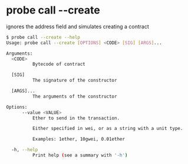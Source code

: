 # probe call --create

ignores the address field and simulates creating a contract

```bash
$ probe call --create --help
Usage: probe call --create [OPTIONS] <CODE> [SIG] [ARGS]...

Arguments:
  <CODE>
          Bytecode of contract

  [SIG]
          The signature of the constructor

  [ARGS]...
          The arguments of the constructor

Options:
      --value <VALUE>
          Ether to send in the transaction.

          Either specified in wei, or as a string with a unit type.

          Examples: 1ether, 10gwei, 0.01ether

  -h, --help
          Print help (see a summary with '-h')
```
